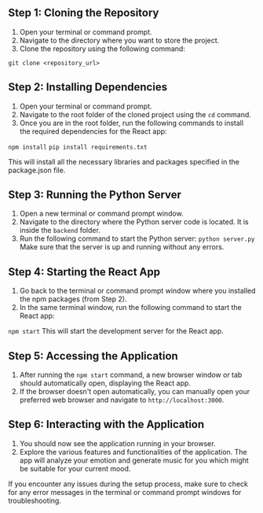 ## Step 1: Cloning the Repository

1. Open your terminal or command prompt.
2. Navigate to the directory where you want to store the project.
3. Clone the repository using the following command:

`git clone <repository_url>`

## Step 2: Installing Dependencies

1. Open your terminal or command prompt.
2. Navigate to the root folder of the cloned project using the `cd` command.
3. Once you are in the root folder, run the following commands to install the required dependencies for the React app:


`npm install`
`pip install requirements.txt`

This will install all the necessary libraries and packages specified in the package.json file.

## Step 3: Running the Python Server

1. Open a new terminal or command prompt window.
2. Navigate to the directory where the Python server code is located. It is inside the `backend` folder.
3. Run the following command to start the Python server:
`python server.py`
Make sure that the server is up and running without any errors.

## Step 4: Starting the React App

1. Go back to the terminal or command prompt window where you installed the npm packages (from Step 2).
2. In the same terminal window, run the following command to start the React app:

`npm start`
This will start the development server for the React app.


## Step 5: Accessing the Application

1. After running the `npm start` command, a new browser window or tab should automatically open, displaying the React app.
2. If the browser doesn't open automatically, you can manually open your preferred web browser and navigate to `http://localhost:3000`.

## Step 6: Interacting with the Application

1. You should now see the application running in your browser.
2. Explore the various features and functionalities of the application. The app will analyze your emotion and generate music for you which might be suitable for your current mood.

If you encounter any issues during the setup process, make sure to check for any error messages in the terminal or command prompt windows for troubleshooting.
